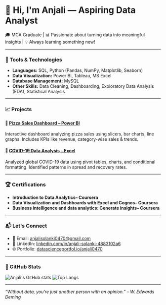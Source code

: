 # 👋 Hi, I'm Anjali — Aspiring Data Analyst

🎓 MCA Graduate | 📊 Passionate about turning data into meaningful insights | 💡 Always learning something new!

---

### 🔧 Tools & Technologies

- **Languages:** SQL, Python (Pandas, NumPy, Matplotlib, Seaborn)
- **Data Visualization:** Power BI, Tableau, MS Excel
- **Database Management:** MySQL
- **Other Skills:** Data Cleaning, Dashboarding, Exploratory Data Analysis (EDA), Statistical Analysis

---

### 📈 Projects

#### 🍕 [Pizza Sales Dashboard – Power BI](https://github.com/Anjali0402/pizza-sales-dashboard)
Interactive dashboard analyzing pizza sales using slicers, bar charts, line graphs. Includes KPIs like revenue, category-wise sales & trends.

#### 🦠 [COVID-19 Data Analysis – Excel](https://github.com/Anjali0402/covid19-analysis-excel)
Analyzed global COVID-19 data using pivot tables, charts, and conditional formatting. Identified patterns in spread and recovery rates.

---

### 🏆 Certifications

- **Introduction to Data Analytics– Coursera**
- **Data Visualization and Dashboards with Excel and Cognos– Coursera**
- **Business intelligence and data analytics: Generate  insights– Coursera**

---

### 📬 Let's Connect

- 📧 Email: anjalisolanki0470@gmail.com  
- 💼 LinkedIn: [linkedin.com/in/anjali-solanki-4883102a6](https://linkedin.com/in/anjali-solanki-4883102a6)    
- 🌐 Portfolio: [datascienceportfol.io/anjali0470](http://datascienceportfol.io/anjali0470)

---

### 📌 GitHub Stats

![Anjali's GitHub stats](https://github-readme-stats.vercel.app/api?username=yourusername&show_icons=true&theme=default)
![Top Langs](https://github-readme-stats.vercel.app/api/top-langs/?username=yourusername&layout=compact)

---

_“Without data, you’re just another person with an opinion.” – W. Edwards Deming_



